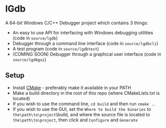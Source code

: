 # lGdb

A 64-bit Windows C/C++ Debugger project which contains 3 things:

- An easy to use API for interfacing with Windows debugging utilities (code in `source/lgdb`)
- Debugger through a command line interface (code in `source/lgdbcli`)
- A test program (code in `source/lgdbtest`)
- (COMING SOON) Debugger through a graphical user interface (code in `source/lgdbgui`)

## Setup

- Install [CMake](https://cmake.org/download/) - preferably make it available in your PATH
- Make a build directory in the root of this repo (where CMakeLists.txt is located)
- If you wish to use the command line, `cd build` and then run `cmake ..`
- If you wish to use the GUI, set the `Where to build the binaries` to `the\path\to\project`\build, and where the source file is located to `the\path\to\project`, then click and `Configure` and `Generate`

